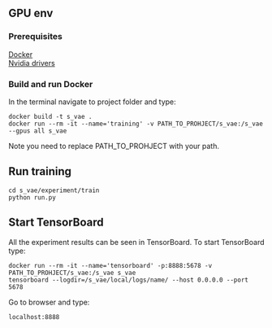 ## GPU env

### Prerequisites
[Docker](https://www.docker.com/) <br/>
[Nvidia drivers](https://www.nvidia.com/Download/index.aspx)

### Build and run Docker
In the terminal navigate to project folder and type:
```
docker build -t s_vae .
docker run --rm -it --name='training' -v PATH_TO_PROHJECT/s_vae:/s_vae --gpus all s_vae
```
Note you need to replace PATH_TO_PROHJECT with your path.

## Run training
```
cd s_vae/experiment/train
python run.py 
```

## Start TensorBoard
All the experiment results can be seen in TensorBoard. To start TensorBoard type:
```
docker run --rm -it --name='tensorboard' -p:8888:5678 -v PATH_TO_PROHJECT/s_vae:/s_vae s_vae
tensorboard --logdir=/s_vae/local/logs/name/ --host 0.0.0.0 --port 5678
```
Go to browser and type:
```
localhost:8888
```